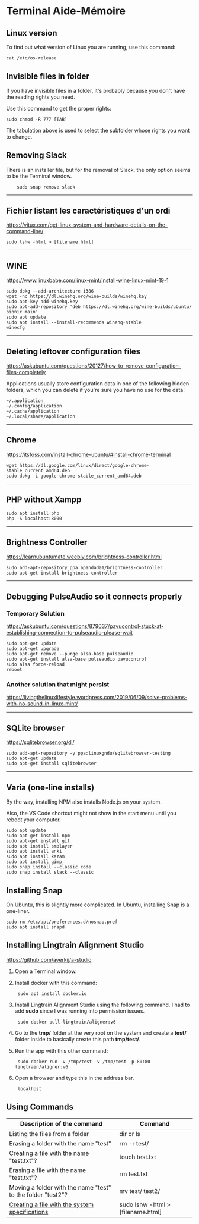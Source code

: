 # Terminal Aide-Mémoire

## Linux version

To find out what version of Linux you are running, use this command:

    cat /etc/os-release

## Invisible files in folder

If you have invisible files in a folder, it's probably because you don't have the reading rights you need.

Use this command to get the proper rights:

    sudo chmod -R 777 [TAB]

The tabulation above is used to select the subfolder whose rights you want to change.

## Removing Slack

There is an installer file, but for the removal of Slack, the only option seems to be the Terminal window.

        sudo snap remove slack

___

## Fichier listant les caractéristiques d'un ordi

https://vitux.com/get-linux-system-and-hardware-details-on-the-command-line/

    sudo lshw -html > [filename.html]

___


## WINE

https://www.linuxbabe.com/linux-mint/install-wine-linux-mint-19-1

    sudo dpkg --add-architecture i386
    wget -nc https://dl.winehq.org/wine-builds/winehq.key
    sudo apt-key add winehq.key
    sudo apt-add-repository 'deb https://dl.winehq.org/wine-builds/ubuntu/ bionic main'
    sudo apt update
    sudo apt install --install-recommends winehq-stable
    winecfg

___

## Deleting leftover configuration files

https://askubuntu.com/questions/20127/how-to-remove-configuration-files-completely

Applications usually store configuration data in one of the following hidden folders, which you can delete if you're sure you have no use for the data:

    ~/.application
    ~/.config/application
    ~/.cache/application
    ~/.local/share/application

___

## Chrome

https://itsfoss.com/install-chrome-ubuntu/#install-chrome-terminal

    wget https://dl.google.com/linux/direct/google-chrome-stable_current_amd64.deb
    sudo dpkg -i google-chrome-stable_current_amd64.deb

___

## PHP without Xampp

    sudo apt install php
    php -S localhost:8000

___


## Brightness Controller

https://learnubuntumate.weebly.com/brightness-controller.html

    sudo add-apt-repository ppa:apandada1/brightness-controller
    sudo apt-get install brightness-controller

___

## Debugging PulseAudio so it connects properly

### Temporary Solution

https://askubuntu.com/questions/879037/pavucontrol-stuck-at-establishing-connection-to-pulseaudio-please-wait

    sudo apt-get update
    sudo apt-get upgrade
    sudo apt-get remove --purge alsa-base pulseaudio
    sudo apt-get install alsa-base pulseaudio pavucontrol
    sudo alsa force-reload
    reboot

### Another solution that might persist

https://livingthelinuxlifestyle.wordpress.com/2019/06/09/solve-problems-with-no-sound-in-linux-mint/

___


## SQLite browser
https://sqlitebrowser.org/dl/

    sudo add-apt-repository -y ppa:linuxgndu/sqlitebrowser-testing
    sudo apt-get update
    sudo apt-get install sqlitebrowser

___

## Varia (one-line installs)

By the way, installing NPM also installs Node.js on your system.

Also, the VS Code shortcut might not show in the start menu until you reboot your computer.

    sudo apt update
    sudo apt-get install npm
    sudo apt-get install git
    sudo apt install smplayer
    sudo apt install anki
    sudo apt install kazam
    sudo apt install gimp
    sudo snap install --classic code
    sudo snap install slack --classic

## Installing Snap

On Ubuntu, this is slightly more complicated. In Ubuntu, installing Snap is a one-liner.

    sudo rm /etc/apt/preferences.d/nosnap.pref
    sudo apt install snapd

## Installing Lingtrain Alignment Studio

https://github.com/averkij/a-studio

1. Open a Terminal window.
2. Install docker with this command:

        sudo apt install docker.io

3. Install Lingtrain Alignment Studio using the following command. I had to add **sudo** since I was running into permission issues.

        sudo docker pull lingtrain/aligner:v6

4. Go to the **tmp/** folder at the very root on the system and create a **test/** folder inside to basically create this path **tmp/test/**.
5. Run the app with this other command:

        sudo docker run -v /tmp/test -v /tmp/test -p 80:80 lingtrain/aligner:v6

6. Open a browser and type this in the address bar.

        localhost

## Using Commands

| Description of the command       | Command     |
|--------------|-----------|
| Listing the files from a folder | dir or ls |
| Erasing a folder with the name "test" |  rm -r test/
| Creating a file with the name "test.txt"? |  touch test.txt |
| Erasing a file with the name "test.txt"? | rm test.txt |
| Moving a folder with the name "test" to the folder "test2"? | mv test/ test2/ |
| [Creating a file with the system specifications](https://vitux.com/get-linux-system-and-hardware-details-on-the-command-line/) | sudo lshw -html > [filename.html] |
    
